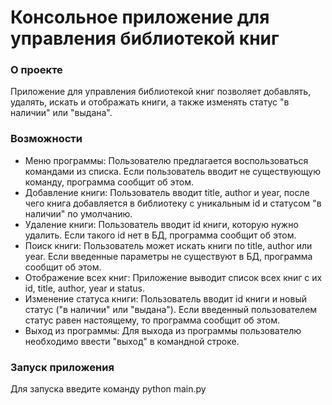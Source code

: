# Консольное приложение для управления библиотекой книг
### О проекте
Приложение для управления библиотекой книг позволяет добавлять, удалять, искать и отображать книги, а также изменять статус "в наличии" или "выдана".
### Возможности
- Меню программы: Пользователю предлагается воспользоваться командами из списка. Если пользователь вводит не существующую команду, программа сообщит об этом.
- Добавление книги: Пользователь вводит title, author и year, после чего книга добавляется в библиотеку с уникальным id и статусом "в наличии" по умолчанию.
- Удаление книги: Пользователь вводит id книги, которую нужно удалить. Если такого id нет в БД, программа сообщит об этом.
- Поиск книги: Пользователь может искать книги по title, author или year. Если введенные параметры не существуют в БД, программа сообщит об этом.
- Отображение всех книг: Приложение выводит список всех книг с их id, title, author, year и status.
- Изменение статуса книги: Пользователь вводит id книги и новый статус ("в наличии" или "выдана"). Если введенный пользователем статус равен настоящему, то программа сообщит об этом.
- Выход из программы: Для выхода из программы пользователю необходимо ввести "выход" в командной строке.
### Запуск приложения
Для запуска введите команду python main.py
